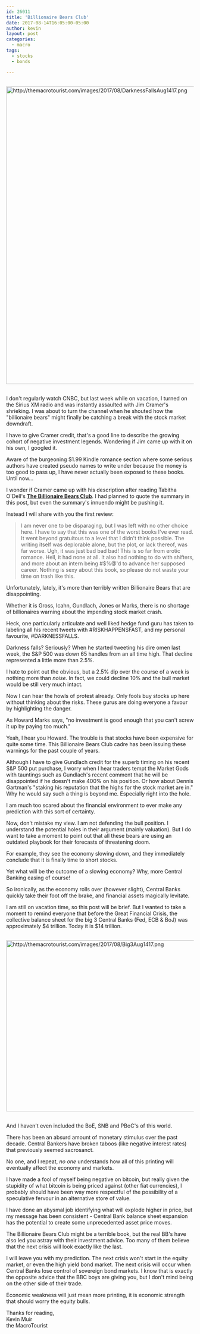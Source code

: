 ```yaml
---
id: 26011
title: 'Billionaire Bears Club'
date: 2017-08-14T16:05:00-05:00
author: kevin
layout: post
categories:
  - macro
tags:
  - stocks
  - bonds

---
```

<a href="http://themacrotourist.com/images/2017/08/DarknessFallsAug1417.png"><img src="http://themacrotourist.com/images/2017/08/DarknessFallsAug1417.png" alt="http://themacrotourist.com/images/2017/08/DarknessFallsAug1417.png" width="750" height="800" style="margin:30px auto;display:block;"></a>

I don't regularly watch CNBC, but last week while on vacation, I turned on the Sirius XM radio and was instantly assaulted with Jim Cramer's shrieking.  I was about to turn the channel when he shouted how the "billionaire bears" might finally be catching a break with the stock market downdraft.

I have to give Cramer credit, that's a good line to describe the growing cohort of negative investment legends.  Wondering if Jim came up with it on his own, I googled it.

Aware of the burgeoning $1.99 Kindle romance section where some serious authors have created pseudo names to write under because the money is too good to pass up, I have never actually been exposed to these books.  Until now...

I wonder if Cramer came up with his description after reading Tabitha O'Dell's **[The Billionaire Bears Club](https://www.goodreads.com/book/show/23787546-billionaire-bears-club)**.  I had planned to quote the summary in this post, but even the summary's innuendo might be pushing it.

Instead I will share with you the first review:

>I am never one to be disparaging, but I was left with no other choice here. I have to say that this was one of the worst books I've ever read. It went beyond gratuitous to a level that I didn't think possible. The writing itself was deplorable alone, but the plot, or lack thereof, was far worse. Ugh, it was just bad bad bad! This is so far from erotic romance. Hell, it had none at all. It also had nothing to do with shifters, and more about an intern being #$%@'d to advance her supposed career. Nothing is sexy about this book, so please do not waste your time on trash like this.

Unfortunately, lately, it's more than terribly written Billionaire Bears that are disappointing.

Whether it is Gross, Icahn, Gundlach, Jones or Marks, there is no shortage of billionaires warning about the impending stock market crash.

Heck, one particularly articulate and well liked hedge fund guru has taken to labeling all his recent tweets with #RISKHAPPENSFAST, and my personal favourite, #DARKNESSFALLS.

Darkness falls?  Seriously?  When he started tweeting his dire omen last week, the S&P 500 was down 65 handles from an all time high.  That decline represented a little more than 2.5%.

I hate to point out the obvious, but a 2.5% dip over the course of a week is nothing more than *noise.*  In fact, we could decline 10% and the bull market would be still very much intact.

Now I can hear the howls of protest already.  Only fools buy stocks up here without thinking about the risks.  These gurus are doing everyone a favour by highlighting the danger.

As Howard Marks says, "no investment is good enough that you can't screw it up by paying too much."

Yeah, I hear you Howard.  The trouble is that stocks have been expensive for quite some time.  This Billionaire Bears Club cadre has been issuing these warnings for the past couple of years.  

Although I have to give Gundlach credit for the superb timing on his recent S&P 500 put purchase, I worry when I hear traders tempt the Market Gods with tauntings such as Gundlach's recent comment that he will be disappointed if he doesn't make 400% on his position.  Or how about Dennis Gartman's "staking his reputation that the highs for the stock market are in."  Why he would say such a thing is beyond me.  Especially right into the hole.

I am much too scared about the financial environment to ever make any prediction with this sort of certainty.  

Now, don't mistake my view.  I am not defending the bull position.  I understand the potential holes in their argument (mainly valuation).  But I do want to take a moment to point out that all these bears are using an outdated playbook for their forecasts of threatening doom.

For example, they see the economy slowing down, and they immediately conclude that it is finally time to short stocks.  

Yet what will be the outcome of a slowing economy?  Why, more Central Banking easing of course!   

So ironically, as the economy rolls over (however slight), Central Banks quickly take their foot off the brake, and financial assets magically levitate.

I am still on vacation time, so this post will be brief.  But I wanted to take a moment to remind everyone that before the Great Financial Crisis, the collective balance sheet for the big 3 Central Banks (Fed, ECB & BoJ) was approximately $4 trillion.  Today it is $14 trillion.

<a href="http://themacrotourist.com/images/2017/08/Big3Aug1417.png"><img src="http://themacrotourist.com/images/2017/08/Big3Aug1417.png" alt="http://themacrotourist.com/images/2017/08/Big3Aug1417.png" width="750" height="460" style="margin:30px auto;display:block;"></a>

And I haven't even included the BoE, SNB and PBoC's of this world.  

There has been an absurd amount of monetary stimulus over the past decade.  Central Bankers have broken taboos (like negative interest rates) that previously seemed sacrosanct.  

No one, and I repeat, *no one* understands how all of this printing will eventually affect the economy and markets.  

I have made a fool of myself being negative on bitcoin, but really given the stupidity of what bitcoin is being priced against (other fiat currencies), I probably should have been way more respectful of the possibility of a speculative fervour in an alternative store of value.

I have done an abysmal job identifying what will explode higher in price, but my message has been consistent - Central Bank balance sheet expansion has the potential to create some unprecedented asset price moves.

The Billionaire Bears Club might be a terrible book, but the real BB's have also led you astray with their investment advice.  Too many of them believe that the next crisis will look exactly like the last.   

I will leave you with my prediction.  The next crisis won't start in the equity market, or even the high yield bond market.  The next crisis will occur when Central Banks lose control of sovereign bond markets.  I know that is exactly the opposite advice that the BBC boys are giving you, but I don't mind being on the other side of their trade.  

Economic weakness will just mean more printing, it is economic strength that should worry the equity bulls.

Thanks for reading,  
Kevin Muir  
the MacroTourist  
